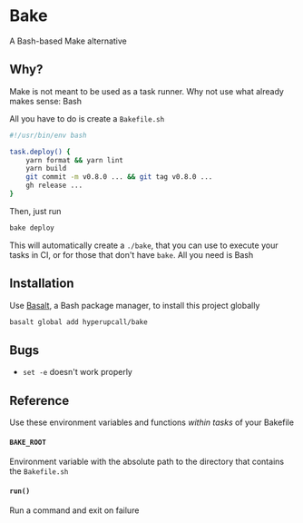 # Bake

A Bash-based Make alternative

## Why?

Make is not meant to be used as a task runner. Why not use what already makes sense: Bash

All you have to do is create a `Bakefile.sh`

```sh
#!/usr/bin/env bash

task.deploy() {
	yarn format && yarn lint
	yarn build
	git commit -m v0.8.0 ... && git tag v0.8.0 ...
	gh release ...
}
```

Then, just run

```sh
bake deploy
```

This will automatically create a `./bake`, that you can use to execute your tasks in CI, or for those that don't have `bake`. All you need is Bash

## Installation

Use [Basalt](https://github.com/hyperupcall/basalt), a Bash package manager, to install this project globally

```sh
basalt global add hyperupcall/bake
```

## Bugs

- `set -e` doesn't work properly


## Reference

Use these environment variables and functions _within tasks_ of your Bakefile

#### `BAKE_ROOT`

Environment variable with the absolute path to the directory that contains the `Bakefile.sh`

#### `run()`

Run a command and exit on failure
